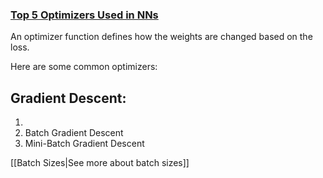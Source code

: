 ### [Top 5 Optimizers Used in NNs](https://medium.com/nerd-for-tech/optimizers-in-machine-learning-f1a9c549f8b4)

An optimizer function defines how the weights are changed based on the loss.

Here are some common optimizers:

## Gradient Descent:
1. 
2. Batch Gradient Descent
3. Mini-Batch Gradient Descent

[[Batch Sizes|See more about batch sizes]]
